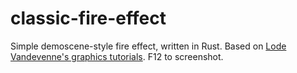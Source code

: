 # classic-fire-effect

Simple demoscene-style fire effect, written in Rust.
Based on [Lode Vandevenne's graphics tutorials](https://lodev.org/cgtutor/).
F12 to screenshot.
